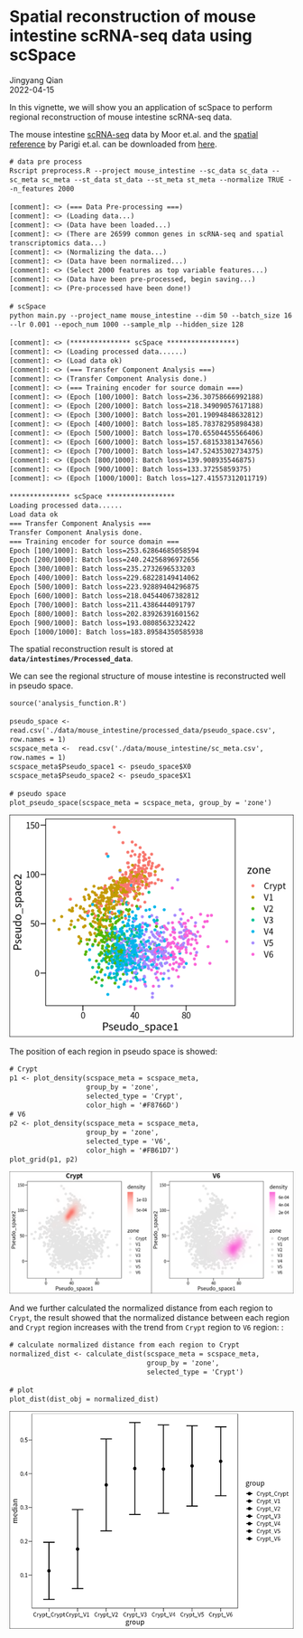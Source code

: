 # Spatial reconstruction of mouse intestine scRNA-seq data using scSpace

Jingyang Qian  
2022-04-15

In this vignette, we will show you an application of scSpace to perform regional reconstruction of mouse intestine 
scRNA-seq data.

The mouse intestine [scRNA-seq](https://pubmed.ncbi.nlm.nih.gov/30270040/) data by Moor et.al. and the 
[spatial reference](https://pubmed.ncbi.nlm.nih.gov/35149721/) by Parigi et.al. can be downloaded from
[here](https://github.com/FowardYang/scSpace_develop).

```
# data pre process
Rscript preprocess.R --project mouse_intestine --sc_data sc_data --sc_meta sc_meta --st_data st_data --st_meta st_meta --normalize TRUE --n_features 2000

[comment]: <> (=== Data Pre-processing ===)
[comment]: <> (Loading data...)
[comment]: <> (Data have been loaded...)
[comment]: <> (There are 26599 common genes in scRNA-seq and spatial transcriptomics data...)
[comment]: <> (Normalizing the data...)
[comment]: <> (Data have been normalized...)
[comment]: <> (Select 2000 features as top variable features...)
[comment]: <> (Data have been pre-processed, begin saving...)
[comment]: <> (Pre-processed have been done!)

# scSpace
python main.py --project_name mouse_intestine --dim 50 --batch_size 16 --lr 0.001 --epoch_num 1000 --sample_mlp --hidden_size 128

[comment]: <> (*************** scSpace *****************)
[comment]: <> (Loading processed data......)
[comment]: <> (Load data ok)
[comment]: <> (=== Transfer Component Analysis ===)
[comment]: <> (Transfer Component Analysis done.)
[comment]: <> (=== Training encoder for source domain ===)
[comment]: <> (Epoch [100/1000]: Batch loss=236.30758666992188)
[comment]: <> (Epoch [200/1000]: Batch loss=218.34909057617188)
[comment]: <> (Epoch [300/1000]: Batch loss=201.19094848632812)
[comment]: <> (Epoch [400/1000]: Batch loss=185.78378295898438)
[comment]: <> (Epoch [500/1000]: Batch loss=170.65504455566406)
[comment]: <> (Epoch [600/1000]: Batch loss=157.68153381347656)
[comment]: <> (Epoch [700/1000]: Batch loss=147.52435302734375)
[comment]: <> (Epoch [800/1000]: Batch loss=139.908935546875)
[comment]: <> (Epoch [900/1000]: Batch loss=133.37255859375)
[comment]: <> (Epoch [1000/1000]: Batch loss=127.41557312011719)

*************** scSpace *****************
Loading processed data......
Load data ok
=== Transfer Component Analysis ===
Transfer Component Analysis done.
=== Training encoder for source domain ===
Epoch [100/1000]: Batch loss=253.62864685058594
Epoch [200/1000]: Batch loss=240.24256896972656
Epoch [300/1000]: Batch loss=235.2732696533203
Epoch [400/1000]: Batch loss=229.68228149414062
Epoch [500/1000]: Batch loss=223.92889404296875
Epoch [600/1000]: Batch loss=218.04544067382812
Epoch [700/1000]: Batch loss=211.4386444091797
Epoch [800/1000]: Batch loss=202.83926391601562
Epoch [900/1000]: Batch loss=193.0808563232422
Epoch [1000/1000]: Batch loss=183.89584350585938
```

The spatial reconstruction result is stored at __`data/intestines/Processed_data`__.

We can see the regional structure of mouse intestine is reconstructed well in pseudo space.
```
source('analysis_function.R')

pseudo_space <- read.csv('./data/mouse_intestine/processed_data/pseudo_space.csv', row.names = 1)
scspace_meta <-  read.csv('./data/mouse_intestine/sc_meta.csv', row.names = 1)
scspace_meta$Pseudo_space1 <- pseudo_space$X0
scspace_meta$Pseudo_space2 <- pseudo_space$X1

# pseudo space
plot_pseudo_space(scspace_meta = scspace_meta, group_by = 'zone')
```
![avatar](img/intestines_pseudo_space.png)

The position of each region in pseudo space is showed:
```
# Crypt
p1 <- plot_density(scspace_meta = scspace_meta,
                   group_by = 'zone',
                   selected_type = 'Crypt',
                   color_high = '#F8766D')
# V6
p2 <- plot_density(scspace_meta = scspace_meta,
                   group_by = 'zone',
                   selected_type = 'V6',
                   color_high = '#FB61D7')
plot_grid(p1, p2)
```
![avatar](img/intestines_dist_each.png)

And we further calculated the normalized distance from each region to `Crypt`, the result showed that the normalized 
distance between each region and `Crypt` region increases with the trend from `Crypt` region to `V6` region:
:
```
# calculate normalized distance from each region to Crypt
normalized_dist <- calculate_dist(scspace_meta = scspace_meta, 
                                  group_by = 'zone',
                                  selected_type = 'Crypt')

# plot                                  
plot_dist(dist_obj = normalized_dist)                                 
```
![avatar](img/intestines_dist.png)
